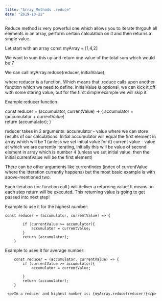 ```yaml
---
title: "Array Methods .reduce"
date: "2019-10-22"
---
```


Reduce method is very powerful one which allows you to iterate thrgouh all elements in an array, perform certain calculation on it and then returns a single value.

Let start with an array
const myArray = [1,4,2]

We want to sum this up and return one value of the total sum which would be 7

We can call myArray.reduce(reducer, initialValue);

where reducer is a function. Which means that .reduce calls upon another function which we need to define. initialValue is optional, we can kick it off with some staring value, but for the first simple example we will skip it.

Example reducer function

  const reducer = (accumulator, currentValue) => {
        accumulator = (accumulator + currentValue)        
        return (accumulator);
    } 

reducer takes in 2 arguments:
accumulator - value where we can store results of our calculations. Initial accumulator will equal the first element in array which will be 1 (unless we set initial value for it)
current value - value at which we are currently iterating, initially this will be value of second element in array which is number 4 (unless we set initial value, then the initial currentValue will be the first element)

There can be other arguments like currentIndex (index of currentValue where the itteration currently happens) but the most basic example is with above-mentioned two.

Each iteration ( or function call ) will deliver a returning value! It means on each step return will be executed. This returning value is going to get passed into next step!

Example to use it for the highest number:

``` 
const reducer = (accumulator, currentValue) => {

        if (currentValue >= accumulator){
            accumulator = currentValue;
        }
        return (accumulator);
    } 

```

Example to usee it for average number:
``` 
    const reducer = (accumulator, currentValue) => {
        if (currentValue >= accumulator){
            accumulator = currentValue;

        }
        return (accumulator);
    } 

 <p>Im a reducer and highest number is: {myArray.reduce(reducer)}</p>


```
   
